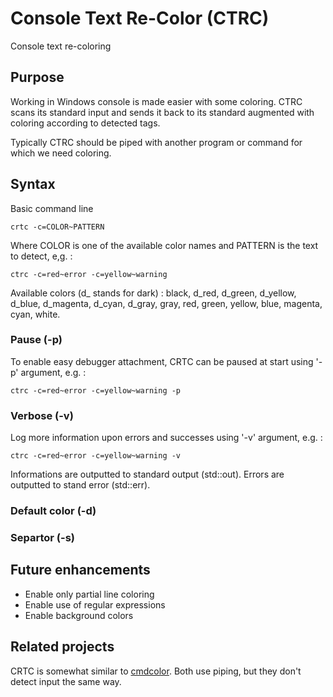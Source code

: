 # Console Text Re-Color (CTRC)
Console text re-coloring

## Purpose
Working in Windows console is made easier with some coloring. CTRC scans its standard input and sends it back to its standard augmented with coloring according to detected tags.

Typically CTRC should be piped with another program or command for which we need coloring.

## Syntax
Basic command line

`crtc -c=COLOR~PATTERN`

Where COLOR is one of the available color names and PATTERN is the text to detect, e,g. :

`ctrc -c=red~error -c=yellow~warning`

Available colors (d_ stands for dark) :
black, d_red, d_green, d_yellow, d_blue, d_magenta, d_cyan, d_gray, gray, red, green, yellow, blue, magenta, cyan, white.

### Pause (-p)

To enable easy debugger attachment, CRTC can be paused at start using '-p' argument, e.g. :

`ctrc -c=red~error -c=yellow~warning -p`

### Verbose (-v)

Log more information upon errors and successes using '-v' argument, e.g. :

`ctrc -c=red~error -c=yellow~warning -v`

Informations are outputted to standard output (std::out).
Errors are outputted to stand error (std::err).

### Default color (-d)


### Separtor (-s)

## Future enhancements
- Enable only partial line coloring
- Enable use of regular expressions
- Enable background colors

## Related projects

CRTC is somewhat similar to [cmdcolor](https://github.com/jeremejevs/cmdcolor). Both use piping, but they don't detect input the same way.
